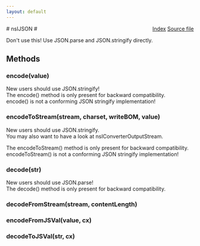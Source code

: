 ```yaml
---
layout: default
---
```

<div class='links' style='float:right'><a href="../index.html">Index</a>
<a href="http://dxr.mozilla.org/mozilla-central/source/dom/interfaces/json/nsIJSON.idl">Source file</a>
</div>
# nsIJSON #
  
Don't use this!  Use JSON.parse and JSON.stringify directly.  
  

## Methods ##

### encode(value) ###
  
New users should use JSON.stringify!  
The encode() method is only present for backward compatibility.  
encode() is not a conforming JSON stringify implementation!  
  

### encodeToStream(stream, charset, writeBOM, value) ###
  
New users should use JSON.stringify.  
You may also want to have a look at nsIConverterOutputStream.  
  
The encodeToStream() method is only present for backward compatibility.  
encodeToStream() is not a conforming JSON stringify implementation!  
  

### decode(str) ###
  
New users should use JSON.parse!  
The decode() method is only present for backward compatibility.  
  

### decodeFromStream(stream, contentLength) ###

### encodeFromJSVal(value, cx) ###

### decodeToJSVal(str, cx) ###
